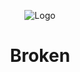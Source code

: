 <p align="center">
  <img src="https://telegra.ph/file/d4e01743f0dc952f0e0a3.jpg" alt="Logo">
</p>
<h1 align="center">
  <b>Broken</b>
</h1>
